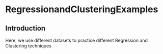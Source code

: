 # RegressionandClusteringExamples
## Introduction
Here, we use different datasets to practice different Regression and Clustering techniques 
